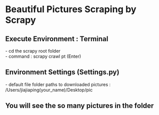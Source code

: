 <h1> Beautiful Pictures Scraping by Scrapy </h1>

<h2>Execute Environment : Terminal</h2>
- cd the scrapy root folder<br>
- command : scrapy crawl pt (Enter)<br>

<h2>Environment Settings (Settings.py)</h2>
- default file folder paths to downloaded pictures : /Users/jiajiaping(your_name)/Desktop/pic

<h2>You will see the so many pictures in the folder</h2>
  
